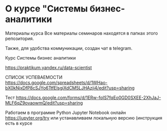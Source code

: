 # О курсе "Системы бизнес-аналитики

Материалы курса
Все материалы семинаров находятся в папках этого репозитория.

Также, для удобства коммуникации, создан чат в telegram.

Курс Системы бизнес аналитики

https://praktikum.yandex.ru/data-scientist

СПИСОК УСПЕВАЕМОСТИ  https://docs.google.com/spreadsheets/d/1WHao-bX0kNjxDfP8cSJYo6TtfElsgiXdCM5LJHAzji4/edit?usp=sharing


Тест
https://docs.google.com/forms/d/1ERw-foIS7fqEo0GD0SXEE-2XhJaJ-MLF6qZ9ovaowmQ/edit?usp=sharing




Работаем в программе Python Jupyter Notebook онлайн https://jupyter.org/try или устанавливаем локальную версию (инструкция есть в курсе
